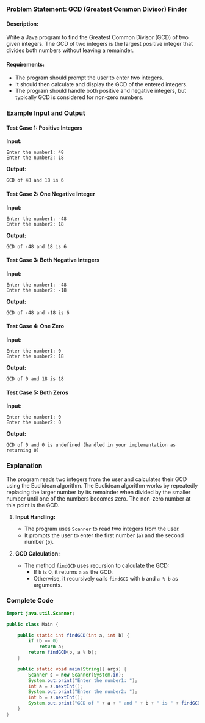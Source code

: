 ### Problem Statement: GCD (Greatest Common Divisor) Finder

#### Description:
Write a Java program to find the Greatest Common Divisor (GCD) of two given integers. The GCD of two integers is the largest positive integer that divides both numbers without leaving a remainder.

#### Requirements:
- The program should prompt the user to enter two integers.
- It should then calculate and display the GCD of the entered integers.
- The program should handle both positive and negative integers, but typically GCD is considered for non-zero numbers.

### Example Input and Output

#### Test Case 1: Positive Integers
**Input:**
```
Enter the number1: 48
Enter the number2: 18
```
**Output:**
```
GCD of 48 and 18 is 6
```

#### Test Case 2: One Negative Integer
**Input:**
```
Enter the number1: -48
Enter the number2: 18
```
**Output:**
```
GCD of -48 and 18 is 6
```

#### Test Case 3: Both Negative Integers
**Input:**
```
Enter the number1: -48
Enter the number2: -18
```
**Output:**
```
GCD of -48 and -18 is 6
```

#### Test Case 4: One Zero
**Input:**
```
Enter the number1: 0
Enter the number2: 18
```
**Output:**
```
GCD of 0 and 18 is 18
```

#### Test Case 5: Both Zeros
**Input:**
```
Enter the number1: 0
Enter the number2: 0
```
**Output:**
```
GCD of 0 and 0 is undefined (handled in your implementation as returning 0)
```

### Explanation

The program reads two integers from the user and calculates their GCD using the Euclidean algorithm. The Euclidean algorithm works by repeatedly replacing the larger number by its remainder when divided by the smaller number until one of the numbers becomes zero. The non-zero number at this point is the GCD.

1. **Input Handling:**
   - The program uses `Scanner` to read two integers from the user.
   - It prompts the user to enter the first number (`a`) and the second number (`b`).

2. **GCD Calculation:**
   - The method `findGCD` uses recursion to calculate the GCD:
     - If `b` is 0, it returns `a` as the GCD.
     - Otherwise, it recursively calls `findGCD` with `b` and `a % b` as arguments.

### Complete Code

```java
import java.util.Scanner;

public class Main {

    public static int findGCD(int a, int b) {
        if (b == 0)
            return a;
        return findGCD(b, a % b);
    }

    public static void main(String[] args) {
        Scanner s = new Scanner(System.in);
        System.out.print("Enter the number1: ");
        int a = s.nextInt();
        System.out.print("Enter the number2: ");
        int b = s.nextInt();
        System.out.print("GCD of " + a + " and " + b + " is " + findGCD(a, b));
    }
}
```